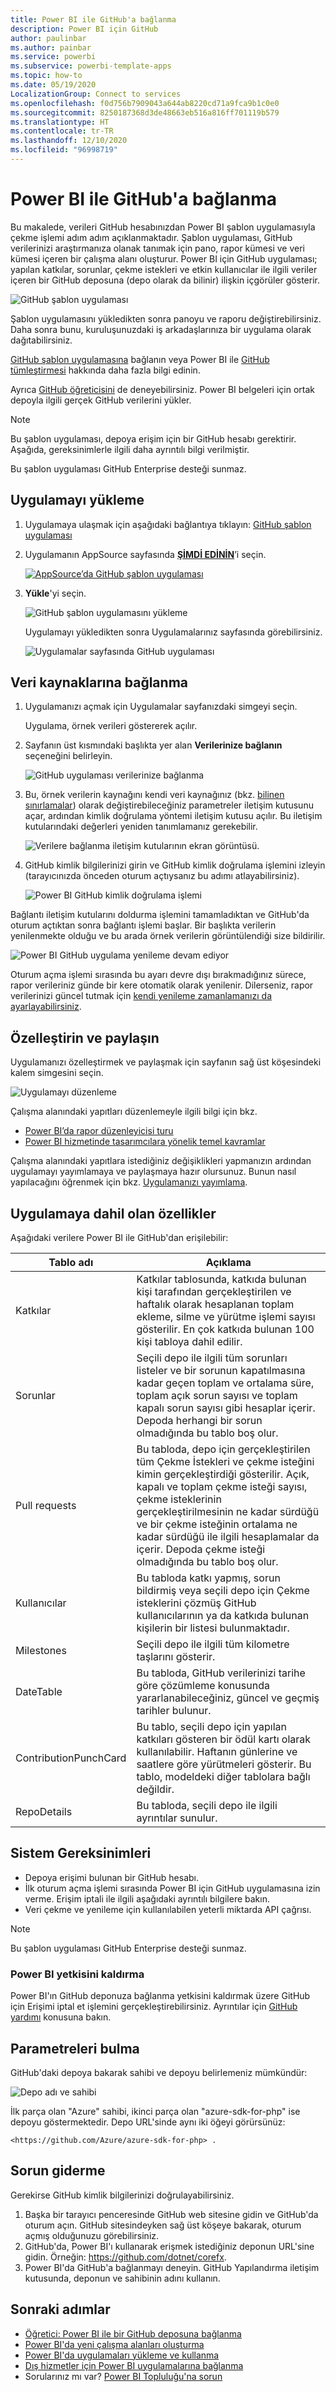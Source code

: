 ```yaml
---
title: Power BI ile GitHub'a bağlanma
description: Power BI için GitHub
author: paulinbar
ms.author: painbar
ms.service: powerbi
ms.subservice: powerbi-template-apps
ms.topic: how-to
ms.date: 05/19/2020
LocalizationGroup: Connect to services
ms.openlocfilehash: f0d756b7909043a644ab8220cd71a9fca9b1c0e0
ms.sourcegitcommit: 8250187368d3de48663eb516a816ff701119b579
ms.translationtype: HT
ms.contentlocale: tr-TR
ms.lasthandoff: 12/10/2020
ms.locfileid: "96998719"
---
```

# <a name="connect-to-github-with-power-bi"></a>Power BI ile GitHub'a bağlanma
Bu makalede, verileri GitHub hesabınızdan Power BI şablon uygulamasıyla çekme işlemi adım adım açıklanmaktadır. Şablon uygulaması, GitHub verilerinizi araştırmanıza olanak tanımak için pano, rapor kümesi ve veri kümesi içeren bir çalışma alanı oluşturur. Power BI için GitHub uygulaması; yapılan katkılar, sorunlar, çekme istekleri ve etkin kullanıcılar ile ilgili veriler içeren bir GitHub deposuna (depo olarak da bilinir) ilişkin içgörüler gösterir.

![GitHub şablon uygulaması](media/service-connect-to-github/service-github-app-report.png)

Şablon uygulamasını yükledikten sonra panoyu ve raporu değiştirebilirsiniz. Daha sonra bunu, kuruluşunuzdaki iş arkadaşlarınıza bir uygulama olarak dağıtabilirsiniz.

[GitHub şablon uygulamasına](https://app.powerbi.com/groups/me/getapps/services/pbi-contentpacks.pbiapps-github) bağlanın veya Power BI ile [GitHub tümleştirmesi](https://powerbi.microsoft.com/integrations/github) hakkında daha fazla bilgi edinin.

Ayrıca [GitHub öğreticisini](service-tutorial-connect-to-github.md) de deneyebilirsiniz. Power BI belgeleri için ortak depoyla ilgili gerçek GitHub verilerini yükler.

>[!NOTE]
>Bu şablon uygulaması, depoya erişim için bir GitHub hesabı gerektirir. Aşağıda, gereksinimlerle ilgili daha ayrıntılı bilgi verilmiştir.
>
>Bu şablon uygulaması GitHub Enterprise desteği sunmaz.

## <a name="install-the-app"></a>Uygulamayı yükleme

1. Uygulamaya ulaşmak için aşağıdaki bağlantıya tıklayın: [GitHub şablon uygulaması](https://app.powerbi.com/groups/me/getapps/services/pbi-contentpacks.pbiapps-github)

1. Uygulamanın AppSource sayfasında [**ŞİMDİ EDİNİN**](https://app.powerbi.com/groups/me/getapps/services/pbi-contentpacks.pbiapps-github)’i seçin.

    [![AppSource’da GitHub şablon uygulaması](media/service-connect-to-github/service-github-template-app-appsource-get-it-now.png)](https://app.powerbi.com/groups/me/getapps/services/pbi-contentpacks.pbiapps-github)

1. **Yükle**'yi seçin. 

    ![GitHub şablon uygulamasını yükleme](media/service-connect-to-github/power-bi-github-install-dialog.png)

    Uygulamayı yükledikten sonra Uygulamalarınız sayfasında görebilirsiniz.

   ![Uygulamalar sayfasında GitHub uygulaması](media/service-connect-to-github/service-github-app-apps-page-icon.png)

## <a name="connect-to-data-sources"></a>Veri kaynaklarına bağlanma

1. Uygulamanızı açmak için Uygulamalar sayfanızdaki simgeyi seçin.

   Uygulama, örnek verileri göstererek açılır.

1. Sayfanın üst kısmındaki başlıkta yer alan **Verilerinize bağlanın** seçeneğini belirleyin.

   ![GitHub uygulaması verilerinize bağlanma](media/service-connect-to-github/service-github-app-connect-data.png)

1. Bu, örnek verilerin kaynağını kendi veri kaynağınız (bkz. [bilinen sınırlamalar](service-template-apps-overview.md#known-limitations)) olarak değiştirebileceğiniz parametreler iletişim kutusunu açar, ardından kimlik doğrulama yöntemi iletişim kutusu açılır. Bu iletişim kutularındaki değerleri yeniden tanımlamanız gerekebilir.

   ![Verilere bağlanma iletişim kutularının ekran görüntüsü.](media/service-connect-to-github/power-bi-template-app-connect-to-data-dialogs.png)


1. GitHub kimlik bilgilerinizi girin ve GitHub kimlik doğrulama işlemini izleyin (tarayıcınızda önceden oturum açtıysanız bu adımı atlayabilirsiniz).

   ![Power BI GitHub kimlik doğrulama işlemi](media/service-connect-to-github/power-bi-github-authenticate-process.png)


Bağlantı iletişim kutularını doldurma işlemini tamamladıktan ve GitHub'da oturum açtıktan sonra bağlantı işlemi başlar. Bir başlıkta verilerin yenilenmekte olduğu ve bu arada örnek verilerin görüntülendiği size bildirilir.

![Power BI GitHub uygulama yenileme devam ediyor](media/service-connect-to-github/service-github-app-refresh-monitor.png)

Oturum açma işlemi sırasında bu ayarı devre dışı bırakmadığınız sürece, rapor verileriniz günde bir kere otomatik olarak yenilenir. Dilerseniz, rapor verilerinizi güncel tutmak için [kendi yenileme zamanlamanızı da ayarlayabilirsiniz](./refresh-scheduled-refresh.md).

## <a name="customize-and-share"></a>Özelleştirin ve paylaşın

Uygulamanızı özelleştirmek ve paylaşmak için sayfanın sağ üst köşesindeki kalem simgesini seçin.

![Uygulamayı düzenleme](media/service-template-apps-install-distribute/power-bi-template-app-edit-app.png)


Çalışma alanındaki yapıtları düzenlemeyle ilgili bilgi için bkz.
* [Power BI’da rapor düzenleyicisi turu](../create-reports/service-the-report-editor-take-a-tour.md)
* [Power BI hizmetinde tasarımcılara yönelik temel kavramlar](../fundamentals/service-basic-concepts.md)

Çalışma alanındaki yapıtlara istediğiniz değişiklikleri yapmanızın ardından uygulamayı yayımlamaya ve paylaşmaya hazır olursunuz. Bunun nasıl yapılacağını öğrenmek için bkz. [Uygulamanızı yayımlama](../collaborate-share/service-create-distribute-apps.md#publish-your-app).

## <a name="whats-included-in-the-app"></a>Uygulamaya dahil olan özellikler
Aşağıdaki verilere Power BI ile GitHub'dan erişilebilir:     

| Tablo adı | Açıklama |
| --- | --- |
| Katkılar |Katkılar tablosunda, katkıda bulunan kişi tarafından gerçekleştirilen ve haftalık olarak hesaplanan toplam ekleme, silme ve yürütme işlemi sayısı gösterilir. En çok katkıda bulunan 100 kişi tabloya dahil edilir. |
| Sorunlar |Seçili depo ile ilgili tüm sorunları listeler ve bir sorunun kapatılmasına kadar geçen toplam ve ortalama süre, toplam açık sorun sayısı ve toplam kapalı sorun sayısı gibi hesaplar içerir. Depoda herhangi bir sorun olmadığında bu tablo boş olur. |
| Pull requests |Bu tabloda, depo için gerçekleştirilen tüm Çekme İstekleri ve çekme isteğini kimin gerçekleştirdiği gösterilir. Açık, kapalı ve toplam çekme isteği sayısı, çekme isteklerinin gerçekleştirilmesinin ne kadar sürdüğü ve bir çekme isteğinin ortalama ne kadar sürdüğü ile ilgili hesaplamalar da içerir. Depoda çekme isteği olmadığında bu tablo boş olur. |
| Kullanıcılar |Bu tabloda katkı yapmış, sorun bildirmiş veya seçili depo için Çekme isteklerini çözmüş GitHub kullanıcılarının ya da katkıda bulunan kişilerin bir listesi bulunmaktadır. |
| Milestones |Seçili depo ile ilgili tüm kilometre taşlarını gösterir. |
| DateTable |Bu tabloda, GitHub verilerinizi tarihe göre çözümleme konusunda yararlanabileceğiniz, güncel ve geçmiş tarihler bulunur. |
| ContributionPunchCard |Bu tablo, seçili depo için yapılan katkıları gösteren bir ödül kartı olarak kullanılabilir. Haftanın günlerine ve saatlere göre yürütmeleri gösterir. Bu tablo, modeldeki diğer tablolara bağlı değildir. |
| RepoDetails |Bu tabloda, seçili depo ile ilgili ayrıntılar sunulur. |

## <a name="system-requirements"></a>Sistem Gereksinimleri
* Depoya erişimi bulunan bir GitHub hesabı.  
* İlk oturum açma işlemi sırasında Power BI için GitHub uygulamasına izin verme. Erişim iptali ile ilgili aşağıdaki ayrıntılı bilgilere bakın.  
* Veri çekme ve yenileme için kullanılabilen yeterli miktarda API çağrısı.
>[!NOTE]
>Bu şablon uygulaması GitHub Enterprise desteği sunmaz.

### <a name="de-authorize-power-bi"></a>Power BI yetkisini kaldırma
Power BI'ın GitHub deponuza bağlanma yetkisini kaldırmak üzere GitHub için Erişimi iptal et işlemini gerçekleştirebilirsiniz. Ayrıntılar için [GitHub yardımı](https://help.github.com/articles/keeping-your-ssh-keys-and-application-access-tokens-safe/#reviewing-your-authorized-applications-oauth) konusuna bakın.

<a name="FindingParams"></a>
## <a name="finding-parameters"></a>Parametreleri bulma
GitHub'daki depoya bakarak sahibi ve depoyu belirlemeniz mümkündür:

![Depo adı ve sahibi](media/service-connect-to-github/github_ownerrepo.png)

İlk parça olan "Azure" sahibi, ikinci parça olan "azure-sdk-for-php" ise depoyu göstermektedir.  Depo URL'sinde aynı iki öğeyi görürsünüz:

```console
<https://github.com/Azure/azure-sdk-for-php> .
```

## <a name="troubleshooting"></a>Sorun giderme
Gerekirse GitHub kimlik bilgilerinizi doğrulayabilirsiniz.  

1. Başka bir tarayıcı penceresinde GitHub web sitesine gidin ve GitHub'da oturum açın. GitHub sitesindeyken sağ üst köşeye bakarak, oturum açmış olduğunuzu görebilirsiniz.    
2. GitHub'da, Power BI'ı kullanarak erişmek istediğiniz deponun URL'sine gidin. Örneğin: https://github.com/dotnet/corefx.  
3. Power BI'da GitHub'a bağlanmayı deneyin. GitHub Yapılandırma iletişim kutusunda, deponun ve sahibinin adını kullanın.  

## <a name="next-steps"></a>Sonraki adımlar

* [Öğretici: Power BI ile bir GitHub deposuna bağlanma](service-tutorial-connect-to-github.md)
* [Power BI'da yeni çalışma alanları oluşturma](../collaborate-share/service-create-the-new-workspaces.md)
* [Power BI'da uygulamaları yükleme ve kullanma](../consumer/end-user-apps.md)
* [Dış hizmetler için Power BI uygulamalarına bağlanma](service-connect-to-services.md)
* Sorularınız mı var? [Power BI Topluluğu'na sorun](https://community.powerbi.com/)
